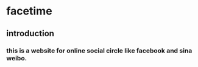 # facetime

## introduction

### this is a website for online social circle like facebook and sina weibo.

